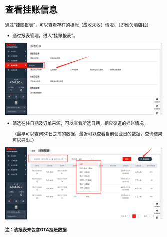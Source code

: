 # 查看挂账信息

通过“挂账报表”，可以查看存在的挂账（应收未收）情况。（即谁欠酒店钱）

* 通过报表管理，进入“挂账报表”。

![](../../../.gitbook/assets/image%20%2857%29.png)

* 筛选在住日期及订单来源，可以查看所选日期，相应渠道的挂账情况。

  （最早可以查询30日之前的数据，最近可以查看当前营业日的数据，查询结果可以导出。）

![](../../../.gitbook/assets/image%20%28627%29.png)

#### 注：该报表未包含OTA挂账数据

